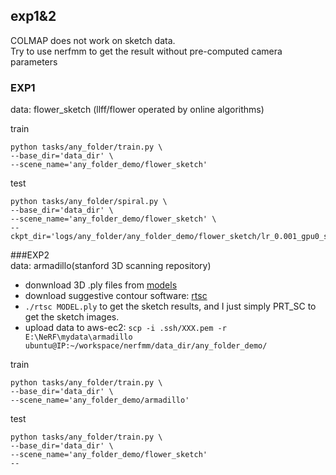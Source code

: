 exp1&2
---

COLMAP does not work on sketch data.  
Try to use nerfmm to get the result without pre-computed camera parameters

### EXP1  
data: flower_sketch (llff/flower operated by online algorithms)

train  
```
python tasks/any_folder/train.py \
--base_dir='data_dir' \
--scene_name='any_folder_demo/flower_sketch'
```  

test
```
python tasks/any_folder/spiral.py \
--base_dir='data_dir' \
--scene_name='any_folder_demo/flower_sketch' \
--ckpt_dir='logs/any_folder/any_folder_demo/flower_sketch/lr_0.001_gpu0_seed_17_resize_4_Nsam_128_Ntr_img_-1_freq_10__210701_1514'
```  

###EXP2  
data: armadillo(stanford 3D scanning repository)  
  - donwnload 3D .ply files from [models](https://gfx.cs.princeton.edu/proj/sugcon/models/)
  - download suggestive contour software: [rtsc](https://gfx.cs.princeton.edu/proj/sugcon/)
  - `./rtsc MODEL.ply` to get the sketch results, and I just simply PRT_SC to get the sketch images.
  - upload data to aws-ec2: `scp -i .ssh/XXX.pem -r E:\NeRF\mydata\armadillo ubuntu@IP:~/workspace/nerfmm/data_dir/any_folder_demo/`


train  
```
python tasks/any_folder/train.py \
--base_dir='data_dir' \
--scene_name='any_folder_demo/armadillo'
```

test  
```  
python tasks/any_folder/train.py \
--base_dir='data_dir' \
--scene_name='any_folder_demo/flower_sketch'
--
```





